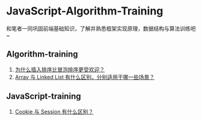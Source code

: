 # JavaScript-Algorithm-Training

和笔者一同巩固前端基础知识，了解并熟悉框架实现原理，数据结构与算法训练吧~

## Algorithm-training

1. [为什么插入排序比冒泡排序更受欢迎？](https://github.com/CodeRookie262/JavaScript-Algorithm-Training/issues/3)
2. [Array 与 Linked List 有什么区别，分别适用于哪一些场景？](https://github.com/CodeRookie262/JavaScript-Algorithm-Training/issues/4)

## JavaScript-training

1. [Cookie 与 Session 有什么区别？](https://github.com/CodeRookie262/JavaScript-Algorithm-Training/issues/5)
